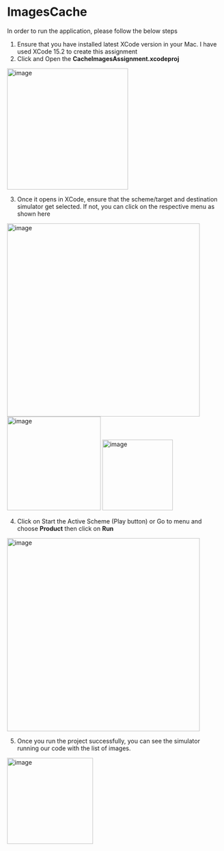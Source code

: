# ImagesCache
In order to run the application, please follow the below steps
1.	Ensure that you have installed latest XCode version in your Mac. I have used XCode 15.2 to create this assignment
2.	Click and Open the **CacheImagesAssignment.xcodeproj** 
 
<img width="283" alt="image" src="https://github.com/SrinivasG/ImagesCache/assets/1043651/91f7c1a2-89e7-46b7-8710-fdf8b9a1cec9">

3.	Once it opens in XCode, ensure that the scheme/target and destination simulator get selected. If not, you can click on the respective menu as shown here
 <img width="451" alt="image" src="https://github.com/SrinivasG/ImagesCache/assets/1043651/a00259aa-9e68-48d6-9796-e9fba28619ad">

 <img width="219" alt="image" src="https://github.com/SrinivasG/ImagesCache/assets/1043651/441b60ab-3958-4d7b-bc40-826c67bb0e4f">
 <img width="165" alt="image" src="https://github.com/SrinivasG/ImagesCache/assets/1043651/8d1f93e0-a86e-40dd-934b-60adecf2ffaa">
                         

4.	Click on Start the Active Scheme (Play button) or Go to menu and choose **Product** then click on **Run**

 <img width="451" alt="image" src="https://github.com/SrinivasG/ImagesCache/assets/1043651/2089c077-6f15-485c-9f00-059b7ea30781">

5.  Once you run the project successfully, you can see the simulator running our code with the list of images.

<img width="201" alt="image" src="https://github.com/SrinivasG/ImagesCache/assets/1043651/c67579cd-ea07-4f45-b4b1-0a39855e7e9e">

